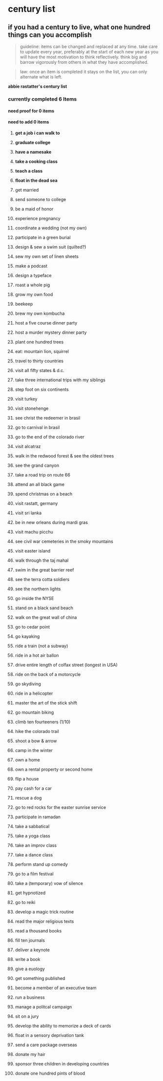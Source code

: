 # century list
## if you had a century to live, what one hundred things can you accomplish

> guideline: items can be changed and replaced at any time. take care to update every year, preferably at the start of each new year as you will have the most motivation to think reflectively. think big and barrow vigorously from others in what they have accomplished.

>law: once an item is completed it stays on the list, you can only alternate what is left.  

**abbie rastatter's century list**

### currently completed **6** Items
#### need proof for **0** items
#### need to add **0** items


1. **get a job i can walk to**

2. **graduate college**
 
3. **have a namesake**

4. **take a cooking class**

5. **teach a class**

6. **float in the dead sea**

7. get married

8. send someone to college

9. be a maid of honor

10. experience pregnancy

11. coordinate a wedding (not my own)

12. participate in a green burial

13. design & sew a swim suit (quilted?)

14. sew my own set of linen sheets

15. make a podcast

16. design a typeface

17. roast a whole pig

18. grow my own food

19. beekeep 

20. brew my own kombucha

21. host a five course dinner party

22. host a murder mystery dinner party

23. plant one hundred trees  

24. eat: mountain lion, squirrel 

25. travel to thirty countries

26. visit all fifty states & d.c.

27. take three international trips with my siblings

28. step foot on six continents 

29. visit turkey 

30. visit stonehenge

31. see christ the redeemer in brasil

32. go to carnival in brasil 

33. go to the end of the colorado river

34. visit alcatraz 

35. walk in the redwood forest & see the oldest trees

36. see the grand canyon

37. take a road trip on route 66

38. attend an all black game

39. spend christmas on a beach

40. visit rastatt, germany

41. visit sri lanka

42. be in new orleans during mardi gras

43. visit machu picchu

44. see civil war cemeteries in the smoky mountains

45. visit easter island 

46. walk through the taj mahal 

47. swim in the great barrier reef  

48. see the terra cotta soldiers 

49. see the northern lights

50. go inside the NYSE

51. stand on a black sand beach 

52. walk on the great wall of china 

53. go to cedar point

54. go kayaking

55. ride a train (not a subway)

56. ride in a hot air ballon  

57. drive entire length of colfax street (longest in USA)

58. ride on the back of a motorcycle

59. go skydiving  

60. ride in a helicopter

61. master the art of the stick shift

62. go mountain biking

63. climb ten fourteeners (1/10)

64. hike the colorado trail 

65. shoot a bow & arrow

66. camp in the winter

67. own a home 

68. own a rental property or second home

69. flip a house

70. pay cash for a car 

71. rescue a dog 

72. go to red rocks for the easter sunrise service

73. participate in ramadan

74. take a sabbatical

75. take a yoga class

76. take an improv class

77. take a dance class

78. perform stand up comedy  

79. go to a film festival 

80. take a (temporary) vow of silence

81. get hypnotized 

82. go to reiki

83. develop a magic trick routine 

84. read the major religious texts

85. read a thousand books

86. fill ten journals

87. deliver a keynote 

88. write a book

89. give a euology

90. get something published  

91. become a member of an executive team

92. run a business

93. manage a politcal campaign

94. sit on a jury  

95. develop the ability to memorize a deck of cards

96. float in a sensory deprivation tank

97. send a care package overseas

98. donate my hair

99. sponsor three children in developing countries

100. donate one hundred pints of blood
